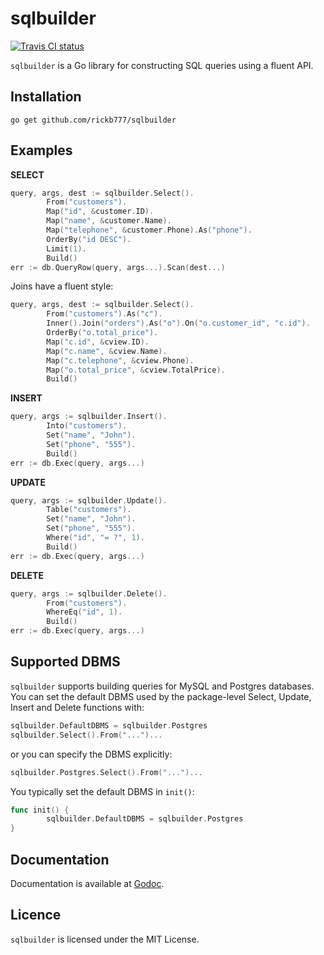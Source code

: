 sqlbuilder
==========

[![Travis CI status](https://api.travis-ci.org/rickb777/sqlbuilder.svg)](https://travis-ci.org/rickb777/sqlbuilder)

`sqlbuilder` is a Go library for constructing SQL queries using a fluent API.

Installation
------------

    go get github.com/rickb777/sqlbuilder

Examples
--------

**SELECT**

```go
query, args, dest := sqlbuilder.Select().
        From("customers").
        Map("id", &customer.ID).
        Map("name", &customer.Name).
        Map("telephone", &customer.Phone).As("phone").
        OrderBy("id DESC").
        Limit(1).
        Build()
err := db.QueryRow(query, args...).Scan(dest...)
```

Joins have a fluent style:

```go
query, args, dest := sqlbuilder.Select().
        From("customers").As("c").
        Inner().Join("orders").As("o").On("o.customer_id", "c.id").
        OrderBy("o.total_price").
        Map("c.id", &cview.ID).
        Map("c.name", &cview.Name).
        Map("c.telephone", &cview.Phone).
        Map("o.total_price", &cview.TotalPrice).
        Build()
```

**INSERT**

```go
query, args := sqlbuilder.Insert().
        Into("customers").
        Set("name", "John").
        Set("phone", "555").
        Build()
err := db.Exec(query, args...)
```

**UPDATE**

```go
query, args := sqlbuilder.Update().
        Table("customers").
        Set("name", "John").
        Set("phone", "555").
        Where("id", "= ?", 1).
        Build()
err := db.Exec(query, args...)
```

**DELETE**

```go
query, args := sqlbuilder.Delete().
        From("customers").
        WhereEq("id", 1).
        Build()
err := db.Exec(query, args...)
```

Supported DBMS
--------------

`sqlbuilder` supports building queries for MySQL and Postgres databases. You
can set the default DBMS used by the package-level Select, Update, Insert
and Delete functions with:

```go
sqlbuilder.DefaultDBMS = sqlbuilder.Postgres
sqlbuilder.Select().From("...")...
```

or you can specify the DBMS explicitly:

```go
sqlbuilder.Postgres.Select().From("...")...
```

You typically set the default DBMS in `init()`:

```go
func init() {
        sqlbuilder.DefaultDBMS = sqlbuilder.Postgres
}
```

Documentation
-------------

Documentation is available at [Godoc](http://godoc.org/github.com/rickb777/sqlbuilder).

Licence
-------

`sqlbuilder` is licensed under the MIT License.
